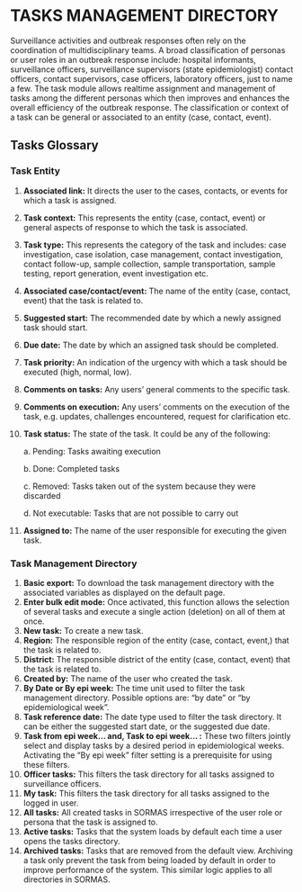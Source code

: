 # **TASKS MANAGEMENT DIRECTORY**

Surveillance activities and outbreak responses often rely on the coordination of multidisciplinary teams. A broad classification of personas or user roles in an outbreak response include: hospital informants, surveillance officers, surveillance supervisors (state epidemiologist) contact officers, contact supervisors, case officers, laboratory officers, just to name a few. The task module allows realtime assignment and management of tasks among the different personas which then improves and enhances the overall efficiency of the outbreak response. The classification or context of a task can be general or associated to an entity (case, contact, event). 

## Tasks Glossary

### Task Entity

1.	**Associated link:** It directs the user to the cases, contacts, or events for which a task is assigned.
2.	**Task context:** This represents the entity (case, contact, event) or general aspects of response to which the task is associated.
3.	**Task type:** This represents the category of the task and includes: case investigation, case isolation, case management, contact investigation, contact follow-up, sample collection, sample transportation, sample testing, report generation, event investigation etc.
4.	**Associated case/contact/event:** The name of the entity (case, contact, event) that the task is related to.
7.	**Suggested start:** The recommended date by which a newly assigned task should start.
8.	**Due date:** The date by which an assigned task should be completed. 
9.	**Task priority:** An indication of the urgency with which a task should be executed (high, normal, low).
10.	**Comments on tasks:** Any users’ general comments to the specific task.
11.	**Comments on execution:**  Any users’ comments on the execution of the task, e.g. updates, challenges encountered, request for clarification etc.
12.	**Task status:** The state of the task. It could be any of the following:

	a.	Pending: Tasks awaiting execution

	b.	Done: Completed tasks

	c.	Removed: Tasks taken out of the system because they were discarded

	d.	Not executable: Tasks that are not possible to carry out

13. **Assigned to:** The name of the user responsible for executing the given task.

### Task Management Directory 

1.	**Basic export:** To download the task management directory with the associated variables as displayed on the default page. 
2.	**Enter bulk edit mode:** Once activated, this function allows the selection of several tasks and execute a single action (deletion) on all of them at once.
3.	**New task:**  To create a new task.
4.	**Region:** The responsible region of the entity (case, contact, event,) that the task is related to.
5.	**District:** The responsible district of the entity (case, contact, event) that the task is related to.
6.	**Created by:** The name of the user who created the task.
7.	**By Date or By epi week:** The time unit used to filter the task management directory. Possible options are: “by date” or “by epidemiological week”.
8.	**Task reference date:** The date type used to filter the task directory. It can be either the suggested start date, or the suggested due date.
9.	**Task from epi week… and, Task to epi week… :** These two filters jointly select and display tasks by a desired period in epidemiological weeks. Activating the “By epi week” filter setting is a prerequisite for using these filters.
10.	**Officer tasks:** This filters the task directory for all tasks assigned to surveillance officers. 
11.	**My task:** This filters the task directory for all tasks assigned to the logged in user.
12.	**All tasks:** All created tasks in SORMAS irrespective of the user role or persona that the task is assigned to. 
13.	**Active tasks:** Tasks that the system loads by default each time a user opens the tasks directory. 
14.	**Archived tasks:** Tasks that are removed from the default view. Archiving a task only prevent the task from being loaded by default in order to improve performance of the system. This similar logic applies to all directories in SORMAS.
